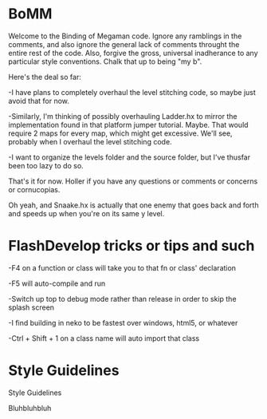 # BoMM

Welcome to the Binding of Megaman code. 
Ignore any ramblings in the comments, and also ignore the general lack of comments throught the entire rest of the code. Also, forgive the gross, universal inadherance to any particular style conventions. Chalk that up to being "my b".


Here's the deal so far:

-I have plans to completely overhaul the level stitching code, so maybe just avoid that for now.

-Similarly, I'm thinking of possibly overhauling Ladder.hx to mirror the implementation found in that platform jumper tutorial. Maybe. That would require 2 maps for every map, which might get excessive. We'll see, probably when I overhaul the level stitching code.

-I want to organize the levels folder and the source folder, but I've thusfar been too lazy to do so. 


That's it for now. Holler if you have any questions or comments or concerns or cornucopias.


Oh yeah, and Snaake.hx is actually that one enemy that goes back and forth and speeds up when you're on its same y level.


# FlashDevelop tricks or tips and such

-F4 on a function or class will take you to that fn or class' declaration

-F5 will auto-compile and run

-Switch up top to debug mode rather than release in order to skip the splash screen

-I find building in neko to be fastest over windows, html5, or whatever

-Ctrl + Shift + 1 on a class name will auto import that class


# Style Guidelines
Style Guidelines

Bluhbluhbluh
